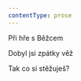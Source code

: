 ```yaml
---
contentType: prose
---
```


<section>

Při hře s Běžcem

Dobyl jsi zpátky věž

Tak co si stěžuješ?

</section>
